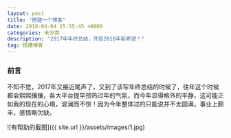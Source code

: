```yaml
---
layout: post
title: "搭建一个博客"
date: 2018-04-04 15:55:45 +0800
categories: 未分类
description: "2017年年终总结，开启2018年新希望！"
tag: 搭建博客
---
```


### 前言

不知不觉，2017年又接近尾声了，又到了该写年终总结的时候了，往年这个时候都会熙熙攘攘，各大平台提早预热过年的气氛，而今年显得格外的平静，这可能正如我的现在的心境，波澜而不惊！因为今年整体过的只能说并不太圆满，事业上颇丰，感情略欠缺。

![有帮助的截图]({{ site.url }}/assets/images/1.jpg)